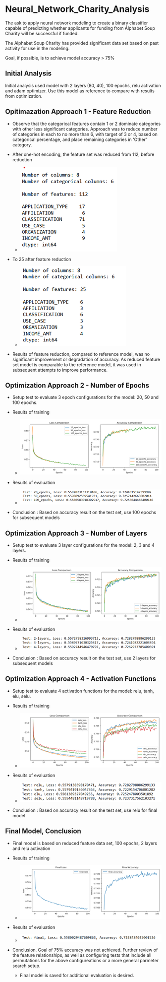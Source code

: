 # Neural_Network_Charity_Analysis

The ask to apply neural network modeling to create a binary classifier capable of predicting whether applicants for funding from Alphabet Soup Charity will be successful if funded.

The Alphabet Soup Charity has provided significant data set based on past activity for use in the modeling. 

Goal, if possible, is to achieve model accuracy > 75%

## Initial Analysis

Initial analysis used model with 2 layers (80, 40), 100 epochs, relu activation and adam optimizer. Use this model as reference to compare with results from optimization. 

## Opitimazation Approach 1 - Feature Reduction

- Observe that the categorical features contain 1 or 2 dominate categories with other less significant categories. Approach was to reduce number of categories in each to no more than 6, with target of 3 or 4, based on categorical percentage, and place remaining categories in 'Other' category. 

- After one-hot encoding, the feature set was reduced from 112, before reduction
    - ![all_features](Images/all_features.png)
- To 25 after feature reduction
    - ![reduced_features](Images/reduced_features.png)

- Results of feature reduction, compared to reference model, was no significant improvement or degradation of accuracy. As reduced feature set model is comparable to the reference model, it was used in subsequent attempts to improve performance.

## Optimization Approach 2 - Number of Epochs

- Setup test to evaluate 3 epoch configurations for the model: 20, 50 and 100 epochs.

- Results of training
    - ![epoch_train](Images/epoch_train.png)

- Results of evaluation
    - ![epoch_test](Images/epoch_test.png)

- Conclusion : Based on accuracy result on the test set, use 100 epochs for subsequent models

## Optimization Approach 3 - Number of Layers

- Setup test to evaluate 3 layer configurations for the model: 2, 3 and 4 layers.

- Results of training
    - ![layer_train](Images/layer_train.png)

- Results of evaluation
    - ![layer_test](Images/layer_test.png)

- Conclusion : Based on accuracy result on the test set, use 2 layers for subsequent models

## Optimization Approach 4 - Activation Functions

- Setup test to evaluate 4 activation functions for the model: relu, tanh, elu, selu.

- Results of training
    - ![activation_train](Images/activation_train.png)

- Results of evaluation
    - ![activation_test](Images/activation_test.png)

- Conclusion : Based on accuracy result on the test set, use relu for final model

## Final Model, Conclusion

- Final model is based on reduced feature data set, 100 epochs, 2 layers and relu activation

- Results of training
    - ![final_train](Images/final_train.png)

- Results of evaluation
    - ![final_test](Images/final_test.png)
    
- Conclusion. Goal of 75% accuracy was not achieved. Further review of the feature relationships, as well as configuring tests that include all permutations for the above configureations or a more general parmeter search setup. 

    - Final model is saved for additional evaluation is desired.



